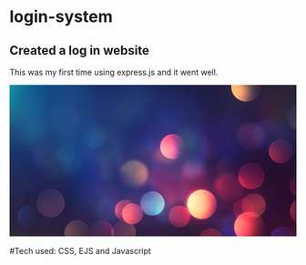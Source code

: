 # login-system

## Created a log in website 
This was my first time using express.js and it went well.

![photo](/public/assets/istockphoto-1182650732-170667a.jpg)




#Tech used: CSS, EJS and Javascript





